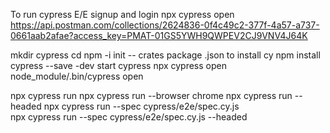 To run cypress E/E signup and login
npx cypress open
https://api.postman.com/collections/2624836-0f4c49c2-377f-4a57-a737-0661aab2afae?access_key=PMAT-01GS5YWH9QWPEV2CJ9VNV4J64K














mkdir cypress
cd 
npm -i init -- crates package .json
to install cy
npm install cypress --save -dev
start cypress
npx cypress open
node_module/.bin/cypress open

npx cypress run
npx cypress run --browser chrome
npx cypress run --headed
npx cypress run --spec cypress/e2e/spec.cy.js  
npx cypress run --spec cypress/e2e/spec.cy.js  --headed


